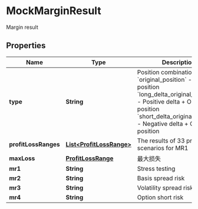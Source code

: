 

# MockMarginResult

Margin result
## Properties

Name | Type | Description | Notes
------------ | ------------- | ------------- | -------------
**type** | **String** | Position combination type &#x60;original_position&#x60; - Original position &#x60;long_delta_original_position&#x60; - Positive delta + Original position &#x60;short_delta_original_position&#x60; - Negative delta + Original position |  [optional]
**profitLossRanges** | [**List&lt;ProfitLossRange&gt;**](ProfitLossRange.md) | The results of 33 pressure scenarios for MR1 |  [optional]
**maxLoss** | [**ProfitLossRange**](.md) | 最大损失 |  [optional]
**mr1** | **String** | Stress testing |  [optional]
**mr2** | **String** | Basis spread risk |  [optional]
**mr3** | **String** | Volatility spread risk |  [optional]
**mr4** | **String** | Option short risk |  [optional]



